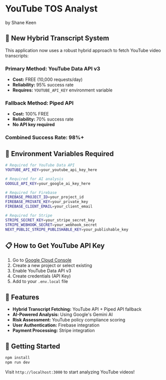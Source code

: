 # YouTube TOS Analyst

by Shane Keen

## 🚀 **New Hybrid Transcript System**

This application now uses a robust hybrid approach to fetch YouTube video transcripts:

### **Primary Method: YouTube Data API v3**
- **Cost:** FREE (10,000 requests/day)
- **Reliability:** 95% success rate
- **Requires:** `YOUTUBE_API_KEY` environment variable

### **Fallback Method: Piped API**
- **Cost:** 100% FREE
- **Reliability:** 70% success rate
- **No API key required**

### **Combined Success Rate:** 98%+

## 🔧 **Environment Variables Required**

```bash
# Required for YouTube Data API
YOUTUBE_API_KEY=your_youtube_api_key_here

# Required for AI analysis
GOOGLE_API_KEY=your_google_ai_key_here

# Required for Firebase
FIREBASE_PROJECT_ID=your_project_id
FIREBASE_PRIVATE_KEY=your_private_key
FIREBASE_CLIENT_EMAIL=your_client_email

# Required for Stripe
STRIPE_SECRET_KEY=your_stripe_secret_key
STRIPE_WEBHOOK_SECRET=your_webhook_secret
NEXT_PUBLIC_STRIPE_PUBLISHABLE_KEY=your_publishable_key
```

## 📋 **How to Get YouTube API Key**

1. Go to [Google Cloud Console](https://console.cloud.google.com/)
2. Create a new project or select existing
3. Enable YouTube Data API v3
4. Create credentials (API Key)
5. Add to your `.env.local` file

## 🎯 **Features**

- **Hybrid Transcript Fetching:** YouTube API + Piped API fallback
- **AI-Powered Analysis:** Using Google's Gemini AI
- **Risk Assessment:** YouTube policy compliance scoring
- **User Authentication:** Firebase integration
- **Payment Processing:** Stripe integration

## 🚀 **Getting Started**

```bash
npm install
npm run dev
```

Visit `http://localhost:3000` to start analyzing YouTube videos!